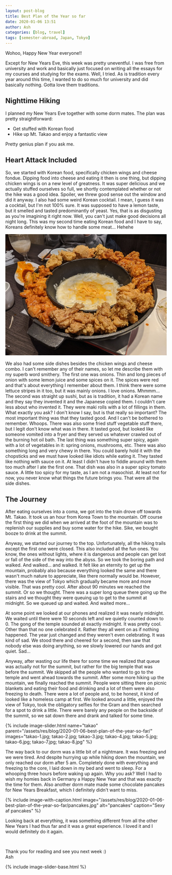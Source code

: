 ```yaml
---
layout: post-blog
title: Best Plan of the Year so far
date: 2020-01-06 13:51
author: Ash
categories: [blog, travel]
tags: [semester-abroad, Japan, Tokyo]
---
```


Wohoo, Happy New Year everyone!!

Except for New Years Eve, this week was pretty uneventful. I was free from university and work and basically just focused on writing all the essays for my courses and studying for the exams. Well, I tried. As is tradition every year around this time, I wanted to do so much for university and did basically nothing. Gotta love them traditions.

## Nighttime Hiking

I planned my New Years Eve together with some dorm mates. The plan was pretty straightforward:

- Get stuffed with Korean food
- Hike up Mt. Takao and enjoy a fantastic view

Pretty genius plan if you ask me.

## Heart Attack Included

So, we started with Korean food, specifically chicken wings and cheese fondue. Dipping food into cheese and eating it then is one thing, but dipping chicken wings is on a new level of greatness. It was super delicious and we actually stuffed ourselves so full, we shortly contemplated whether or not the hike was a good idea. Spoiler, we threw good sense out the window and did it anyway. I also had some weird Korean cocktail. I mean, I guess it was a cocktail, but I'm not 100% sure. It was supposed to have a lemon taste, but it smelled and tasted predominantly of yeast. Yes, that is as disgusting as you're imagining it right now. Well, you can't just make good decisions all night long. This was my second time eating Korean food and I have to say, Koreans definitely know how to handle some meat... Hehehe

![chicken-wings](/assets/res/blog/2020-01-06-best-plan-of-the-year-so-far/chicken-wings.jpg)

We also had some side dishes besides the chicken wings and cheese combo. I can't remember any of their names, so let me describe them with my superb word smithery. The first one was onions. Thin and long pieces of onion with some lemon juice and some spices on it. The spices were red and that's about everything I remember about them. I think there were some lettuce stripes in it too, but it was mainly onions. I love onions. Mhmmm... The second was straight up sushi, but as is tradition, it had a Korean name and they say they invented it and the Japanese copied them. I couldn't care less about who invented it. They were maki rolls with a lot of fillings in them. What exactly you ask? I don't know I say, but is that really so important? The most important thing was that they tasted good. And I can't be bothered to remember. Whoops. There was also some fried stuff vegetable stuff there, but I legit don't know what was in there. It tasted good, but looked like someone vomited into a fryer and they served us whatever crawled out of the burning hot oil bath. The last thing was something super spicy, again with a lot of vegetables in it: spring onions, mushrooms, etc. There was also something long and very chewy in there. You could barely hold it with the chopsticks and we must have looked like idiots while eating it. They tasted like nothing with sauce on it. At least I didn't have to fiddle around with them too much after I ate the first one. That dish was also in a super spicy tomato sauce. A little too spicy for my taste, as I am not a masochist. At least not for now, you never know what things the future brings you. That were all the side dishes.

## The Journey

After eating ourselves into a coma, we got into the train drove off towards Mt. Takao. It took us an hour from Korea Town to the mountain. Off course the first thing we did when we arrived at the foot of the mountain was to replenish our supplies and buy some water for the hike. Sike, we bought booze to drink at the summit.

Anyway, we started our journey to the top. Unfortunately, all the hiking trails except the first one were closed. This also included all the fun ones. You know, the ones without lights, where it is dangerous and people can get lost or fall of the side of the way into the abyss. So we took the boring path and walked. And walked... and walked. It felt like an eternity to get up the mountain, probably also because everything looked the same and there wasn't much nature to appreciate, like there normally would be. However, there was the view of Tokyo which gradually became more and more visible. That was pretty cool. After about 90 minutes we reached the summit. Or so we thought. There was a super long queue there going up the stairs and we thought they were queuing up to get to the summit at midnight. So we queued up and waited. And waited more...

At some point we looked at our phones and realized it was nearly midnight. We waited until there were 10 seconds left and we quietly counted down to 0. The gong of the temple sounded at exactly midnight. It was pretty cool. Other than that no one celebrated it. Rather they all went on as if nothing happened. The year just changed and they weren't even celebrating. It was kind of sad. We stood there and cheered for a second, then saw that nobody else was doing anything, so we slowly lowered our hands and got quiet. Sad...

Anyway, after wasting our life there for some time we realized that queue was actually not for the summit, but rather for the big temple that was before the summit. We skipped all the people who wanted to go to the temple and went ahead towards the summit. After some more hiking up the mountain, we finally reached the summit. People were sitting there on picnic blankets and eating their food and drinking and a lot of them were also freezing to death. There were a lot of people and, to be honest, it kind of looked like a homeless camp at first. We looked around a little, enjoyed the view of Tokyo, took the obligatory selfies for the Gram and then searched for a spot to drink a little. There were barely any people on the backside of the summit, so we sat down there and drank and talked for some time.

{% include image-slider.html name="takao" parent="/assets/res/blog/2020-01-06-best-plan-of-the-year-so-far/" images="takao-1.jpg; takao-2.jpg; takao-3.jpg; takao-4.jpg; takao-5.jpg; takao-6.jpg; takao-7.jpg; takao-8.jpg" %}

The way back to our dorm was a little bit of a nightmare. It was freezing and we were tired. And despite hurrying up while hiking down the mountain, we only reached our dorm after 5 am. Completely done with everything and freezing to the core, I laid down in my bed and went to sleep. For a whooping three hours before waking up again. Why you ask? Well I had to wish my homies back in Germany a Happy New Year and that was exactly the time for them. Also another dorm mate made some chocolate pancakes for New Years Breakfast, which I definitely didn't want to miss.

{% include image-with-caption.html image="/assets/res/blog/2020-01-06-best-plan-of-the-year-so-far/pancakes.jpg" alt="pancakes" caption="Sexy af pancakes" %}

Looking back at everything, it was something different from all the other New Years I had thus far and it was a great experience. I loved it and I would definitely do it again.

&nbsp;

Thank you for reading and see you next week :)  
Ash

{% include image-slider-base.html %}
